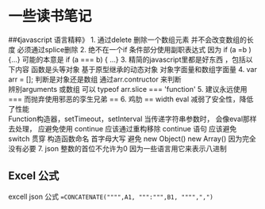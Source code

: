 #  一些读书笔记

##《javascript 语言精粹》
	1. 通过delete 删除一个数组元素 并不会改变数组的长度  必须通过splice删除
	2. 绝不在一个if 条件部分使用副职表达式 因为
	   if (a =b ) {...}
	   	可能的本意是
	   if (a === b) { ...}
	3. 精简的javascript里都是好东西 ，包括以下内容
           函数是头等对象
           基于原型继承的动态对象
           对象字面量和数组字面量
    4. var arr = [];  判断是对象还是数组 通过arr.contructor 来判断  
    	辨别arguments 或数组 可以 typeof arr.slice === 'function'
    5. 建议永远使用 === 而抛弃使用邪恶的孪生兄弟 ==
    6. 鸡肋
    	== 
    	width
    	eval 减弱了安全性，降低了性能  
    		Function构造器，setTimeout，setInterval 当传递字符串参数时， 会像eval那样去处理， 应避免使用
    	continue 应该通过重构移除 continue 语句
    	应该避免 switch 贯穿
    	构造函数命名 首字母大写
    	避免 new Object() new Array()  因为完全没有必要
    7. json 
        整数的首位不允许为0 因为一些语言用它来表示八进制	

## Excel 公式
excell json 公式
`=CONCATENATE("""",A1, """:""",B1, """",",") `
